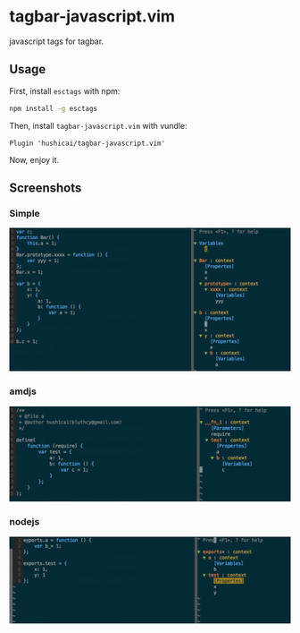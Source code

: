 # tagbar-javascript.vim

javascript tags for tagbar.

## Usage

First, install `esctags` with npm:

```bash
npm install -g esctags
```

Then, install `tagbar-javascript.vim` with vundle:

```vim
Plugin 'hushicai/tagbar-javascript.vim'
```

Now, enjoy it.

## Screenshots

### Simple

![](./screenshots/simple.png)

### amdjs

![](./screenshots/amd.png)

### nodejs

![](./screenshots/nodejs.png)
